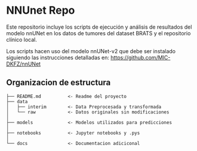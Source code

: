 # NNUnet Repo

Este repositorio incluye los scripts de ejecución y análisis de resultados del modelo nnUNet en los datos de tumores del dataset BRATS y el repositorio clínico local.

Los scripts hacen uso del modelo nnUNet-v2 que debe ser instalado siguiendo las instrucciones detalladas en: https://github.com/MIC-DKFZ/nnUNet


Organizacion de estructura
------------


    
    ├── README.md          <- Readme del proyecto
    ├── data
    │   ├── interim        <- Data Preprocesada y transformada
    │   └── raw            <- Datos originales sin modificaciones
    │
    ├── models             <- Modelos utilizados para predicciones
    │
    ├── notebooks          <- Jupyter notebooks y .pys
    │
    └── docs               <- Documentacion adiciconal
